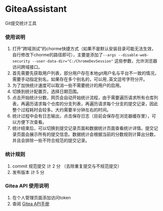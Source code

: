 # GiteaAssistant

Git提交统计工具

### 使用说明

1. 打开“跨域测试”的chorme快捷方式（如果不是默认安装目录可能无法生效，自行修改下chorme的路径即可），主要是添加了`--args --disable-web-security --user-data-dir="C:/ChromeDevSession"` 这些参数，允许浏览器访问跨域接口。
2. 首先需要先获取用户列表，部分用户存在本地git用户名与平台不一致的情况，需要手动指定别名，如果存在多个别名的，可以用`,`英文逗号字符分开。
3. 为了加快统计速度可以取消一些不需要统计的用户的启用。
4. 切换到统计配置页，选择日期范围。
5. 点击开始统计分数，网页会自动开始统计流程，由于需要遍历请求所有仓库列表，再遍历请求每个仓库的分支列表，再遍历请求每个分支的提交记录，因此整个过程耗时会较多。大约需要半分钟左右的时间。
6. 统计过程中会有日志输出，点击保存日志（目前会保存在浏览器缓存里），可以方便下次查看。
7. 统计结束后，可以切换到提交记录页面和数据统计页面查看统计详情。提交记录页面会展示所有的提交信息。数据统计会根据当前的分数规则计算出分数，并且会排除一些不符合规范的提交记录。



### 统计规则
    
1. commit  规范提交 计 2 分 （去除重复提交与不规范提交）
2. 发布版本 计 5 分

### Gitea API 使用说明

1. 在个人管理页面添加访问token
2. 查阅 [Gitea API手册](http://192.168.0.222:8080/api/swagger#/)
